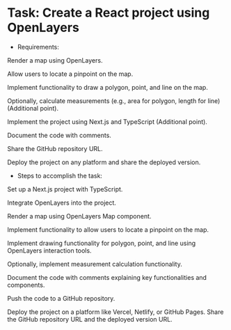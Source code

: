 # Task: Create a React project using OpenLayers

- Requirements:

Render a map using OpenLayers.

Allow users to locate a pinpoint on the map.

Implement functionality to draw a polygon, point, and line on the map.

Optionally, calculate measurements (e.g., area for polygon, length for line) (Additional point).

Implement the project using Next.js and TypeScript (Additional point).

Document the code with comments.

Share the GitHub repository URL.

Deploy the project on any platform and share the deployed version.

- Steps to accomplish the task:

Set up a Next.js project with TypeScript.

Integrate OpenLayers into the project.

Render a map using OpenLayers Map component.

Implement functionality to allow users to locate a pinpoint on the map.

Implement drawing functionality for polygon, point, and line using OpenLayers interaction tools.

Optionally, implement measurement calculation functionality.

Document the code with comments explaining key functionalities and components.

Push the code to a GitHub repository.

Deploy the project on a platform like Vercel, Netlify, or GitHub Pages.
Share the GitHub repository URL and the deployed version URL.
